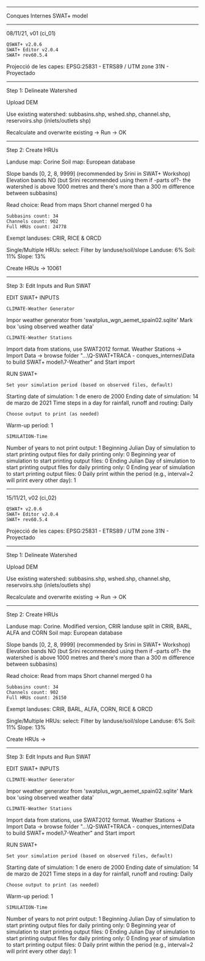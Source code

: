 ______________________________________________________________________________________________________________________________________________________________________________________

Conques Internes SWAT+ model
______________________________________________________________________________________________________________________________________________________________________________________

08/11/21, v01 (ci_01)

	QSWAT+ v2.0.6
	SWAT+ Editor v2.0.4
	SWAT+ rev60.5.4

Projecció de les capes: EPSG:25831 - ETRS89 / UTM zone 31N - Proyectado

-------------------------

Step 1: Delineate Watershed

Upload DEM

Use existing watershed: subbasins.shp, wshed.shp, channel.shp, reservoirs.shp (inlets/outlets shp)

Recalculate and overwrite existing -> Run -> OK


-------------------------

Step 2: Create HRUs

Landuse map: Corine
Soil map: European database

Slope bands [0, 2, 8, 9999] (recommended by Srini in SWAT+ Workshop)
Elevation bands NO (but Srini recommended using them if -parts of?- the watershed is above 1000 metres and there's more than a 300 m difference between subbasins)

Read choice: Read from maps
Short channel merged 0 ha

	Subbasins count: 34
	Channels count: 902
	Full HRUs count: 24778

Exempt landuses: CRIR, RICE & ORCD

Single/Multiple HRUs: 
select: Filter by landuse/soil/slope
	Landuse: 6%
	Soil: 11%
	Slope: 13%

Create HRUs -> 10061


-------------------------

Step 3: Edit Inputs and Run SWAT
 
   EDIT SWAT+ INPUTS

	CLIMATE-Weather Generator

Impor weather generator from 'swatplus_wgn_aemet_spain02.sqlite'
Mark box 'using observed weather data'

	CLIMATE-Weather Stations

Import data from stations, use SWAT2012 format.
Weather Stations -> Import Data -> browse folder "...\Q-SWAT+TRACA - conques_internes\Data to build SWAT+ model\7-Weather" and Start import

   RUN SWAT+ 

	Set your simulation period (based on observed files, default)

Starting date of simulation: 1 de enero de 2000
Ending date of simulation: 14 de marzo de 2021
Time steps in a day for rainfall, runoff and routing: Daily

	Choose output to print (as needed)

Warm-up period: 1

	SIMULATION-Time
Number of years to not print output: 1
Beginning Julian Day of simulation to start printing output files for daily printing only: 0
Beginning year of simulation to start printing output files: 0
Ending Julian Day of simulation to start printing output files for daily printing only: 0
Ending year of simulation to start printing output files: 0
Daily print within the period (e.g., interval=2 will print every other day): 1



______________________________________________________________________________________________________________________________________________________________________________________




15/11/21, v02 (ci_02)

	QSWAT+ v2.0.6
	SWAT+ Editor v2.0.4
	SWAT+ rev60.5.4

Projecció de les capes: EPSG:25831 - ETRS89 / UTM zone 31N - Proyectado

-------------------------

Step 1: Delineate Watershed

Upload DEM

Use existing watershed: subbasins.shp, wshed.shp, channel.shp, reservoirs.shp (inlets/outlets shp)

Recalculate and overwrite existing -> Run -> OK


-------------------------

Step 2: Create HRUs

Landuse map: Corine. Modified version, CRIR landuse split in CRIR, BARL, ALFA and CORN
Soil map: European database

Slope bands [0, 2, 8, 9999] (recommended by Srini in SWAT+ Workshop)
Elevation bands NO (but Srini recommended using them if -parts of?- the watershed is above 1000 metres and there's more than a 300 m difference between subbasins)

Read choice: Read from maps
Short channel merged 0 ha

	Subbasins count: 34
	Channels count: 902
	Full HRUs count: 26150 

Exempt landuses: CRIR, BARL, ALFA, CORN, RICE & ORCD

Single/Multiple HRUs: 
select: Filter by landuse/soil/slope
	Landuse: 6%
	Soil: 11%
	Slope: 13%

Create HRUs -> 


-------------------------

Step 3: Edit Inputs and Run SWAT
 
   EDIT SWAT+ INPUTS

	CLIMATE-Weather Generator

Impor weather generator from 'swatplus_wgn_aemet_spain02.sqlite'
Mark box 'using observed weather data'

	CLIMATE-Weather Stations

Import data from stations, use SWAT2012 format.
Weather Stations -> Import Data -> browse folder "...\Q-SWAT+TRACA - conques_internes\Data to build SWAT+ model\7-Weather" and Start import

   RUN SWAT+ 

	Set your simulation period (based on observed files, default)

Starting date of simulation: 1 de enero de 2000
Ending date of simulation: 14 de marzo de 2021
Time steps in a day for rainfall, runoff and routing: Daily

	Choose output to print (as needed)

Warm-up period: 1

	SIMULATION-Time
Number of years to not print output: 1
Beginning Julian Day of simulation to start printing output files for daily printing only: 0
Beginning year of simulation to start printing output files: 0
Ending Julian Day of simulation to start printing output files for daily printing only: 0
Ending year of simulation to start printing output files: 0
Daily print within the period (e.g., interval=2 will print every other day): 1


	


